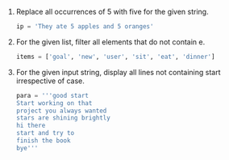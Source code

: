 1. Replace all occurrences of 5 with five for the given string.

    ```python
    ip = 'They ate 5 apples and 5 oranges'
    ```

2. For the given list, filter all elements that do not contain e.

    ```python
    items = ['goal', 'new', 'user', 'sit', 'eat', 'dinner']
    ```

3.  For the given input string, display all lines not containing start irrespective of case.

    ```python
    para = '''good start
    Start working on that
    project you always wanted
    stars are shining brightly
    hi there
    start and try to
    finish the book
    bye'''
    ```
    